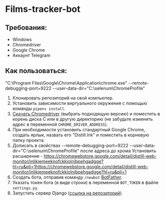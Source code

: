 # Films-tracker-bot

## Требования:

- Windows
- Chromedriver
- Google Chrome
- Аккаунт Telegram

## Как пользоваться:

"C:\Program Files\Google\Chrome\Application\chrome.exe" --remote-debugging-port=9222 --user-data-dir="C:\selenum\ChromeProfile"

1. Клонировать репозиторий на свой компьютер.
2. Установить зависимости виртуального окружения с помощью команды `pipenv install`.
3. [Скачать Chromedriver](https://googlechromelabs.github.io/chrome-for-testing/) (выбрать подходящую версию) и поместить в корень диска C или в другую директорию (не забудьте изменить адрес в переменной `CHROME_DRIVER_ADDRESS`).
4. При необходимости установить стандартный Google Chrome, создать ярлык, назвать его "Distill.lnk" и поместить в корневую папку проекта.
5. Дописать в свойствах  --remote-debugging-port=9222 --user-data-dir="C:\selenum\ChromeProfile" после адреса до хрома
Установить расширение - https://chromewebstore.google.com/detail/distill-web-monitor/inlikjemeeknofckkjolnjbpehgadgge?hl=ru&pli=1https://chromewebstore.google.com/detail/distill-web-monitor/inlikjemeeknofckkjolnjbpehgadgge?hl=ru&pli=1
5. Создать бота, отправив команду `/newbot` [BotFather](https://t.me/BotFather).
6. Указать токен бота (в виде строки) в переменной `BOT_TOKEN` в файле `settings.py`.
7. Запустить сервер Django ([ссылка на репозиторий](https://github.com/TickMidst/films-tracker-django)).
